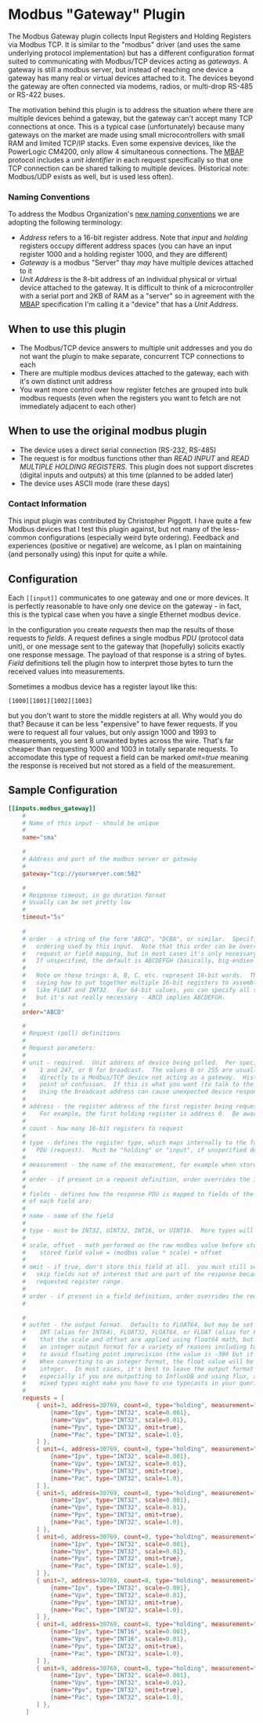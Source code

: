 # Modbus "Gateway" Plugin

The Modbus Gateway plugin collects Input Registers and Holding
Registers via Modbus TCP.  It is similar to the "modbus" driver (and uses the same
underlying protocol implementation) but has a different configuration format suited to
communicating with Modbus/TCP devices acting as _gateways_. A gateway is still a modbus server,
but instead of reaching one device a gateway has many real or virtual devices attached to it.
The devices beyond the gateway are often connected via modems, radios, or multi-drop RS-485
or RS-422 buses.

The motivation behind this plugin is to address the situation where there are multiple devices
behind a gateway, but the gateway can't accept many TCP connections at once.  This is
a typical case (unfortunately) because many gateways on the market are made using
small microcontrollers with small RAM and limited TCP/IP stacks.  Even some
expensive devices, like the PowerLogic CM4200, only allow 4 simultaneous connections.
The [MBAP](https://modbus.org/docs/Modbus_Messaging_Implementation_Guide_V1_0b.pdf)
protocol includes a _unit identifier_ in each request specifically so that one TCP
connection can be shared talking to multiple devices.  (Historical note: Modbus/UDP exists
as well, but is used less often).

### Naming Conventions

To address the Modbus Organization's
[new naming conventions](https://modbus.org/docs/Client-ServerPR-07-2020-final.docx.pdf)
we are adopting the following terminology:

 - _Address_ refers to a 16-bit register address.  Note that _input_ and _holding_ registers
    occupy different address spaces (you can have an input register 1000 and a holding
    register 1000, and they are different)
 - _Gateway_ is a modbus "Server" thay _may_ have multiple devices attached to it
 - _Unit Address_ is the 8-bit address of an individual physical or virtual device
    attached to the gateway.  It is difficult to think of a microcontroller with a
    serial port and 2KB of RAM as a "server" so in agreement with the
    [MBAP](https://modbus.org/docs/Modbus_Messaging_Implementation_Guide_V1_0b.pdf)
    specification I'm calling it a "device" that has a _Unit Address_.


## When to use this plugin

 - The Modbus/TCP device answers to multiple unit addresses and you
   do not want the plugin to make separate, concurrent TCP connections to each  
 - There are multiple modbus devices attached to the gateway,
   each with it's own distinct unit address
 - You want more control over how register fetches are grouped into
   bulk modbus requests (even when the registers you want to fetch are not
   immediately adjacent to each other)

## When to use the original modbus plugin

 - The device uses a direct serial connection (RS-232, RS-485)
 - The request is for modbus functions other than _READ INPUT_ and
   _READ MULTIPLE HOLDING REGISTERS_.  This plugin does not support discretes
   (digital inputs and outputs) at this time (planned to be added later)
 - The device uses ASCII mode (rare these days)


### Contact Information
This input plugin was contributed by Christopher Piggott.  I have quite a few Modbus devices
that I test this plugin against, but not many of the less-common configurations (especially
weird byte ordering).  Feedback and experiences (positive or negative) are welcome, as I plan
on maintaining (and personally using) this input for quite a while.

  
## Configuration

Each `[[input]]` communicates to one gateway and one or more devices.  It is
perfectly reasonable to have only one device on the gateway - in fact, this
is the typical case when you have a single Ethernet modbus device.

In the configuration you create _requests_ then map the results of those requests
to _fields_.  A request defines a single modbus _PDU_ (protocol data unit), or one message
sent to the gateway that (hopefully) solicits exactly one response message.  The payload of
that response is a string of bytes.  _Field_ definitions tell the plugin how to interpret
those bytes to turn the received values into measurements.

Sometimes a modbus device has a register layout like this:

`[1000][1001][1002][1003]`

but you don't want to store the middle registers at all.  Why would you do that? Because it
can be less "expensive" to have fewer requests.  If you were to request all four values,
but only assign 1000 and 1993 to measurements, you sent 8 unwanted bytes across the
wire.  That's far cheaper than requesting 1000 and 1003 in totally separate requests.
To accomodate this type of request a field can be marked _omit=true_ meaning the
response is received but not stored as a field of the measurement. 

## Sample Configuration
```toml
[[inputs.modbus_gateway]]
    #
    # Name of this input - should be unique
    #
    name="sma"

    #
    # Address and port of the modbus server or gateway
    #
    gateway="tcp://yourserver.com:502"

    #
    # Response timeout, in go duration fornat
    # Usually can be set pretty low
    #
    timeout="5s"
    
    #
    # order - a string of the form "ABCD", "DCBA", or similar.  Specifies the default byte
    #   ordering used by this input.  Note that this order can be overridden for a specific
    #   request or field mapping, but in most cases it's only necessary to specify it once.
    #   If unspecified, the default is ABCDEFGH (basically, big-endien everything)
    #    
    #   Note on these trings: A, B, C, etc. represent 16-bit words.  This order is really
    #   saying how to put together multiple 16-bit registers to assemble them into bigger types
    #   like FLOAT and INT32.  For 64-bit values, you can specify all the way out to ABCDEFGH,
    #   but it's not really necessary - ABCD implies ABCDEFGH.   
    #
    order="ABCD"

    #
    # Request (poll) definitions
    #
    # Request parameters:
    #
    # unit - required.  Unit address of device being polled.  Per spec, the value is between
    #    1 and 247, or 0 for broadcast.  The values 0 or 255 are usually accepted to communicate
    #    directly to a Modbus/TCP device not acting as a gateway.  Historically this has been a
    #    point of confusion.  If this is what you want (to talk to the gateway itself), try 255 first.
    #    Using the broadcast address can cause unexpected device responses.
    #
    # address - the register address of the first register being requested.  This address is zero-based.
    #    For example, the first holding register is address 0.  Be aware that some documentation
    #
    # count - how many 16-bit registers to request
    #
    # type - defines the register type, which maps internally to the function code used to the
    #   PDU (request).  Must be "holding" or "input", if unspecified defaults to "holding"
    #
    # measurement - the name of the measurement, for example when stored in influx
    #
    # order - if present in a request definition, order overrides the input-level order
    #
    # fields - defines how the response PDU is mapped to fields of the measurement.  Attributes
    # of each field are:
    #
    # name - name of the field
    #
    # type - must be INT32, UINT32, INT16, or UINT16.  More types will be added in the future.
    #
    # scale, offset - math performed on the raw modbus value before storing.
    #    stored field value = (modbus value * scale) + offset
    #
    # omit - if true, don't store this field at all.  you must still set a 'type'.  Use this to
    #   skip fields not of interest that are part of the response because they are within the
    #   requested register range.
    #
    # order - if present in a field definition, order overrides the request or input-level order
    #

    #
    # outfmt - the output format.  Defaults to FLOAT64, but may be set to INT32, INT64,
    #    INT (alias for INT64), FLOAT32, FLOAT64, or FLOAT (alias for FLOAT64).  Note
    #    that the scale and offset are applied using float64 math, but you may specify
    #    an integer output format for a variety of reasons including to save space and
    #    to avoid floating point imprecision (the value is -399 but it is written as -398.9999 ...)
    #    When converting to an integer format, the float value will be rounded to the nearest
    #    integer.  In most cases, it's best to leave the output format at the default (float64)
    #    especially if you are outputting to InfluxDB and using flux, as having fields of
    #    mixed types might make you have to use typecasts in your queries.
    #
    requests = [
        { unit=3, address=30769, count=8, type="holding", measurement="pv1", fields = [
            {name="Ipv", type="INT32", scale=0.001},
            {name="Vpv", type="INT32", scale=0.01},
            {name="Ppv", type="INT32", omit=true},
            {name="Pac", type="INT32", scale=1.0},
        ] },
        { unit=4, address=30769, count=8, type="holding", measurement="pv2", fields = [
            {name="Ipv", type="INT32", scale=0.001},
            {name="Vpv", type="INT32", scale=0.01},
            {name="Ppv", type="INT32", omit=true},
            {name="Pac", type="INT32", scale=1.0},
        ] },
        { unit=5, address=30769, count=8, type="holding", measurement="pv3", fields = [
            {name="Ipv", type="INT32", scale=0.001},
            {name="Vpv", type="INT32", scale=0.01},
            {name="Ppv", type="INT32", omit=true},
            {name="Pac", type="INT32", scale=1.0},
        ] },
        { unit=6, address=30769, count=8, type="holding", measurement="pv4", fields = [
            {name="Ipv", type="INT32", scale=0.001},
            {name="Vpv", type="INT32", scale=0.01},
            {name="Ppv", type="INT32", omit=true},
            {name="Pac", type="INT32", scale=1.0},
        ] },
        { unit=7, address=30769, count=8, type="holding", measurement="pv5", fields = [
            {name="Ipv", type="INT32", scale=0.001},
            {name="Vpv", type="INT32", scale=0.01},
            {name="Ppv", type="INT32", omit=true},
            {name="Pac", type="INT32", scale=1.0},
        ] },
        { unit=8, address=30769, count=8, type="holding", measurement="pv6", fields = [
            {name="Ipv", type="INT16", scale=0.001},
            {name="Vpv", type="INT16", scale=0.01},
            {name="Ppv", type="INT32", omit=true},
            {name="Pac", type="INT32", scale=1.0},
        ] },
        { unit=9, address=30769, count=8, type="holding", measurement="pv7", fields = [
            {name="Ipv", type="INT32", scale=0.001},
            {name="Vpv", type="INT32", scale=0.01},
            {name="Ppv", type="INT32", omit=true},
            {name="Pac", type="INT32", scale=1.0},
        ] },
     ]
```
